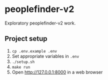 # peoplefinder-v2

Exploratory peoplefinder-v2 work.

## Project setup

1. `cp .env.example .env`
2. Set appropriate variables in `.env`
3. `./setup.sh`
4. `make run`
5. Open http://127.0.0.1:8000 in a web browser
